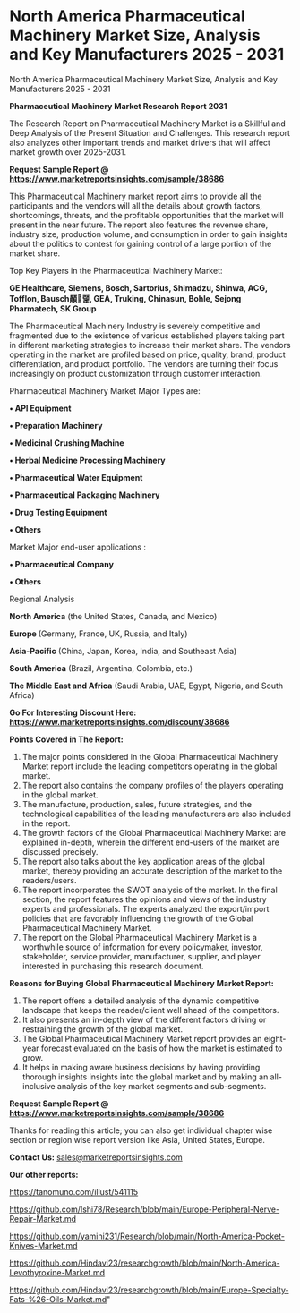 # North America Pharmaceutical Machinery Market Size, Analysis and Key Manufacturers 2025 - 2031
 North America Pharmaceutical Machinery Market Size, Analysis and Key Manufacturers 2025 - 2031

<strong>Pharmaceutical Machinery Market Research Report 2031</strong>

The Research Report on Pharmaceutical Machinery Market is a Skillful and Deep Analysis of the Present Situation and Challenges. This research report also analyzes other important trends and market drivers that will affect market growth over 2025-2031.

<strong>Request Sample Report @ <a href=https://www.marketreportsinsights.com/sample/38686>https://www.marketreportsinsights.com/sample/38686</a></strong>

This Pharmaceutical Machinery market report aims to provide all the participants and the vendors will all the details about growth factors, shortcomings, threats, and the profitable opportunities that the market will present in the near future. The report also features the revenue share, industry size, production volume, and consumption in order to gain insights about the politics to contest for gaining control of a large portion of the market share.

Top Key Players in the Pharmaceutical Machinery Market:

<strong>GE Healthcare, Siemens, Bosch, Sartorius, Shimadzu, Shinwa, ACG, Tofflon, Bausch䫚랥, GEA, Truking, Chinasun, Bohle, Sejong Pharmatech, SK Group</strong>

The Pharmaceutical Machinery Industry is severely competitive and fragmented due to the existence of various established players taking part in different marketing strategies to increase their market share. The vendors operating in the market are profiled based on price, quality, brand, product differentiation, and product portfolio. The vendors are turning their focus increasingly on product customization through customer interaction.

Pharmaceutical Machinery Market Major Types are:

<strong>•  API Equipment

•  Preparation Machinery

•  Medicinal Crushing Machine

•  Herbal Medicine Processing Machinery

•  Pharmaceutical Water Equipment

•  Pharmaceutical Packaging Machinery

•  Drug Testing Equipment

•  Others</strong>

Market Major end-user applications :

<strong>•  Pharmaceutical Company

•  Others</strong>

Regional Analysis

</u><strong><b>North America</b></strong> (the United States, Canada, and Mexico)

<strong><b>Europe </b></strong>(Germany, France, UK, Russia, and Italy)

<strong><b>Asia-Pacific</b></strong> (China, Japan, Korea, India, and Southeast Asia)

<strong><b>South America</b></strong> (Brazil, Argentina, Colombia, etc.)

<strong><b>The Middle East and Africa</b></strong> (Saudi Arabia, UAE, Egypt, Nigeria, and South Africa)

<strong>Go For Interesting Discount Here: <a href=https://www.marketreportsinsights.com/discount/38686>https://www.marketreportsinsights.com/discount/38686</a></strong>

<strong>Points Covered in The Report:</strong>
<ol>
  <li>The major points considered in the Global Pharmaceutical Machinery Market report include the leading competitors operating in the global market.</li>
  <li>The report also contains the company profiles of the players operating in the global market.</li>
  <li>The manufacture, production, sales, future strategies, and the technological capabilities of the leading manufacturers are also included in the report.</li>
  <li>The growth factors of the Global Pharmaceutical Machinery Market are explained in-depth, wherein the different end-users of the market are discussed precisely.</li>
  <li>The report also talks about the key application areas of the global market, thereby providing an accurate description of the market to the readers/users.</li>
  <li>The report incorporates the SWOT analysis of the market. In the final section, the report features the opinions and views of the industry experts and professionals. The experts analyzed the export/import policies that are favorably influencing the growth of the Global Pharmaceutical Machinery Market.</li>
  <li>The report on the Global Pharmaceutical Machinery Market is a worthwhile source of information for every policymaker, investor, stakeholder, service provider, manufacturer, supplier, and player interested in purchasing this research document.</li>
</ol>
<strong>Reasons for Buying Global Pharmaceutical Machinery Market Report:</strong>

<ol>
  <li>The report offers a detailed analysis of the dynamic competitive landscape that keeps the reader/client well ahead of the competitors.</li>
  <li>It also presents an in-depth view of the different factors driving or restraining the growth of the global market.</li>
  <li>The Global Pharmaceutical Machinery Market report provides an eight-year forecast evaluated on the basis of how the market is estimated to grow.</li>
  <li>It helps in making aware business decisions by having providing thorough insights insights into the global market and by making an all-inclusive analysis of the key market segments and sub-segments.</li>
</ol>
<strong>Request Sample Report @ <a href=https://www.marketreportsinsights.com/sample/38686>https://www.marketreportsinsights.com/sample/38686</a></strong>


Thanks for reading this article; you can also get individual chapter wise section or region wise report version like Asia, United States, Europe.

<strong>Contact Us:</strong>
sales@marketreportsinsights.com

<strong>Our other reports:</strong>

<a href=https://tanomuno.com/illust/541115>https://tanomuno.com/illust/541115</a>

<a href=https://github.com/Ishi78/Research/blob/main/Europe-Peripheral-Nerve-Repair-Market.md>https://github.com/Ishi78/Research/blob/main/Europe-Peripheral-Nerve-Repair-Market.md</a>

<a href=https://github.com/yamini231/Research/blob/main/North-America-Pocket-Knives-Market.md>https://github.com/yamini231/Research/blob/main/North-America-Pocket-Knives-Market.md</a>

<a href=https://github.com/Hindavi23/researchgrowth/blob/main/North-America-Levothyroxine-Market.md>https://github.com/Hindavi23/researchgrowth/blob/main/North-America-Levothyroxine-Market.md</a>

<a href=https://github.com/Hindavi23/researchgrowth/blob/main/Europe-Specialty-Fats-%26-Oils-Market.md>https://github.com/Hindavi23/researchgrowth/blob/main/Europe-Specialty-Fats-%26-Oils-Market.md</a>"
